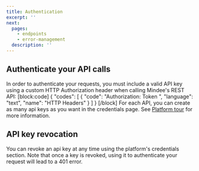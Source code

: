 ```yaml
---
title: Authentication
excerpt: ''
next:
  pages:
    - endpoints
    - error-management
  description: ''
---
```

## Authenticate your API calls
In order to authenticate your requests, you must include a valid API key using a custom HTTP Authorization header when calling Mindee's REST API:
[block:code]
{
  "codes": [
    {
      "code": "Authorization: Token <my-apikey-here>",
      "language": "text",
      "name": "HTTP Headers"
    }
  ]
}
[/block]
For each API, you can create as many api keys as you want in the credentials page. See [Platform tour](doc:platform-tour#api----api-keys) for more information.

## API key revocation

You can revoke an api key at any time using the platform's credentials section. Note that once a key is revoked, using it to authenticate your request will lead to a 401 error.